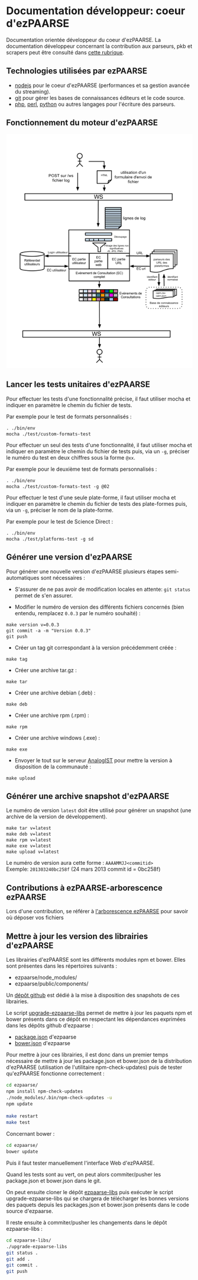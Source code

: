 # Documentation développeur: coeur d'ezPAARSE #

Documentation orientée développeur du coeur d'ezPAARSE. La documentation développeur concernant la contribution aux parseurs, pkb et scrapers peut être consulté dans [cette rubrique](./developer-plateforms.html).

## Technologies utilisées par ezPAARSE

* [nodejs](http://nodejs.org/) pour le coeur d'ezPAARSE (performances et sa gestion avancée du streaming).
* [git](http://git-scm.com/) pour gérer les bases de connaissances éditeurs et le code source.
* [php](http://php.net), [perl](http://www.perl.org/), [python](http://www.python.org/) ou autres langages pour l'écriture des parseurs.

## Fonctionnement du moteur d'ezPAARSE

![Schema du fonctionnement du moteur ezPAARSE](images/ezPAARSE-Moteur.png "Moteur ezPAARSE")


## Lancer les tests unitaires d'ezPAARSE

Pour effectuer les tests d'une fonctionnalité précise, il faut utiliser mocha et indiquer en paramètre le chemin du fichier de tests.

Par exemple pour le test de formats personnalisés :
```console
. ./bin/env
mocha ./test/custom-formats-test
```

Pour effectuer un seul des tests d'une fonctionnalité, il faut utiliser mocha et indiquer en paramètre le chemin du fichier de tests puis, via un ``-g``, préciser le numéro du test en deux chiffres sous la forme ``@xx``.

Par exemple pour le deuxième test de formats personnalisés :
```console
. ./bin/env
mocha ./test/custom-formats-test -g @02
```

Pour effectuer le test d'une seule plate-forme, il faut utiliser mocha et indiquer en paramètre le chemin du fichier de tests des plate-formes puis, via un ``-g``, préciser le nom de la plate-forme.

Par exemple pour le test de Science Direct :
```console
. ./bin/env
mocha ./test/platforms-test -g sd
```

## Générer une version d'ezPAARSE ##

Pour générer une nouvelle version d'ezPAARSE plusieurs étapes semi-automatiques sont nécessaires :

- S'assurer de ne pas avoir de modification locales en attente: `git status` permet de s'en assurer.

- Modifier le numéro de version des différents fichiers concernés (bien entendu, remplacez `0.0.3` par le numéro souhaité) :
```console
make version v=0.0.3
git commit -a -m "Version 0.0.3"
git push
```

- Créer un tag git correspondant à la version précédemment créée :
```console
make tag
```

- Créer une archive tar.gz :
```
make tar
```

- Créer une archive debian (.deb) :
```console
make deb
```

- Créer une archive rpm (.rpm) :
```console
make rpm
```

- Créer une archive windows (.exe) :
```console
make exe
```

- Envoyer le tout sur le serveur [AnalogIST](http://analogist.couperin.org) pour mettre la version à disposition de la communauté :
```console
make upload
```

## Générer une archive snapshot d'ezPAARSE ##

Le numéro de version `latest` doit être utilisé pour générer un snapshot (une archive de la version de développement).

```
make tar v=latest
make deb v=latest
make rpm v=latest
make exe v=latest
make upload v=latest
```

Le numéro de version aura cette forme : `AAAAMMJJ<commitid>`  
Exemple: `201303240bc258f` (24 mars 2013 commit id = 0bc258f)

## Contributions à ezPAARSE-arborescence ezPAARSE

Lors d'une contribution, se référer à [l'arborescence ezPAARSE](/doc/tree.html) pour savoir où déposer vos fichiers

## Mettre à jour les version des librairies d'ezPAARSE ##

Les librairies d'ezPAARSE sont les différents modules npm et bower.
Elles sont présentes dans les répertoires suivants :
- ezpaarse/node_modules/
- ezpaarse/public/components/

Un [dépôt github](https://github.com/ezpaarse-project/ezpaarse-libs) est dédié à la mise à disposition des snapshots de ces librairies.

Le script [upgrade-ezpaarse-libs](https://github.com/ezpaarse-project/ezpaarse-libs/blob/master/upgrade-ezpaarse-libs) permet de mettre à jour les paquets npm et bower présents dans ce dépôt en respectant les dépendances exprimées dans les dépôts github d'ezpaarse :
- [package.json](https://github.com/ezpaarse-project/ezpaarse/blob/master/package.json) d'ezpaarse
- [bower.json](https://github.com/ezpaarse-project/ezpaarse/blob/master/bower.json) d'ezpaarse

Pour mettre à jour ces librairies, il est donc dans un premier temps nécessaire de mettre à jour les package.json et bower.json de la distribution d'ezPAARSE (utilisation de l'utilitaire npm-check-updates) puis de tester qu'ezPAARSE fonctionne correctement :
```bash
cd ezpaarse/
npm install npm-check-updates
./node_modules/.bin/npm-check-updates -u
npm update

make restart
make test
```

Concernant bower :
```bash
cd ezpaarse/
bower update
```
Puis il faut tester manuellement l'interface Web d'ezPAARSE.

Quand les tests sont au vert, on peut alors commiter/pusher les package.json et bower.json dans le git.

On peut ensuite cloner le dépôt [ezpaarse-libs](https://github.com/ezpaarse-project/ezpaarse-libs) puis exécuter le script upgrade-ezpaarse-libs qui se chargera de télécharger les bonnes versions des paquets depuis les packages.json et bower.json présents dans le code source d'ezpaarse.

Il reste ensuite à commiter/pusher les changements dans le dépôt ezpaarse-libs :
```bash
cd ezpaarse-libs/
./upgrade-ezpaarse-libs
git status .
git add .
git commit .
git push
```